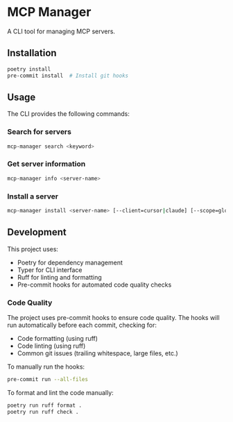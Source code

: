 # MCP Manager

A CLI tool for managing MCP servers.

## Installation

```bash
poetry install
pre-commit install  # Install git hooks
```

## Usage

The CLI provides the following commands:

### Search for servers
```bash
mcp-manager search <keyword>
```

### Get server information
```bash
mcp-manager info <server-name>
```

### Install a server
```bash
mcp-manager install <server-name> [--client=cursor|claude] [--scope=global|project]
```

## Development

This project uses:
- Poetry for dependency management
- Typer for CLI interface
- Ruff for linting and formatting
- Pre-commit hooks for automated code quality checks

### Code Quality

The project uses pre-commit hooks to ensure code quality. The hooks will run automatically before each commit, checking for:
- Code formatting (using ruff)
- Code linting (using ruff)
- Common git issues (trailing whitespace, large files, etc.)

To manually run the hooks:
```bash
pre-commit run --all-files
```

To format and lint the code manually:
```bash
poetry run ruff format .
poetry run ruff check .
```
